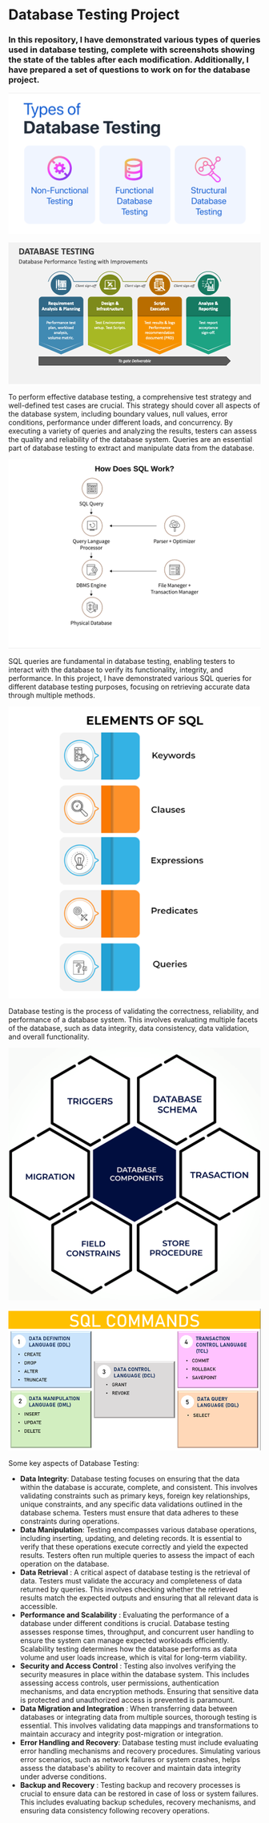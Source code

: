 # Database Testing Project

### In this repository, I have demonstrated various types of queries used in database testing, complete with screenshots showing the state of the tables after each modification. Additionally, I have prepared a set of questions to work on for the database project.

![types-database-testing](https://github.com/PapriSaha/Database-Testing-Project/blob/master/assets/types-database-testing.png)

![database-testing-Improvements](https://github.com/PapriSaha/Database-Testing-Project/blob/master/assets/database-testing-Improvements.png)

To perform effective database testing, a comprehensive test strategy and well-defined test cases are crucial.
This strategy should cover all aspects of the database system, including boundary values, null values, error
conditions, performance under different loads, and concurrency. By executing a variety of queries and
analyzing the results, testers can assess the quality and reliability of the database system. Queries are an
essential part of database testing to extract and manipulate data from the database.

![How-Does-SQL-Work](https://github.com/PapriSaha/Database-Testing-Project/blob/master/assets/How-Does-SQL-Work.png)

SQL queries are fundamental in database testing, enabling testers to interact with the database to verify its
functionality, integrity, and performance. In this project, I have demonstrated various SQL queries for
different database testing purposes, focusing on retrieving accurate data through multiple methods.

![SQL_Elements](https://github.com/PapriSaha/Database-Testing-Project/blob/master/assets/SQL_Elements.png)

Database testing is the process of validating the correctness, reliability, and performance of a database
system. This involves evaluating multiple facets of the database, such as data integrity, data consistency,
data validation, and overall functionality.

![DatabaseComponents](https://github.com/PapriSaha/Database-Testing-Project/blob/master/assets/DatabaseComponents.png)

![SQL_Commands](https://github.com/PapriSaha/Database-Testing-Project/blob/master/assets/SQL_Commands.png)

Some key aspects of Database Testing:

- **Data Integrity**: Database testing focuses on ensuring that the data within the database is accurate,
  complete, and consistent. This involves validating constraints such as primary keys, foreign key
  relationships, unique constraints, and any specific data validations outlined in the database schema.
  Testers must ensure that data adheres to these constraints during operations.
- **Data Manipulation**: Testing encompasses various database operations, including inserting,
  updating, and deleting records. It is essential to verify that these operations execute correctly and
  yield the expected results. Testers often run multiple queries to assess the impact of each operation
  on the database.
- **Data Retrieval** : A critical aspect of database testing is the retrieval of data. Testers must validate
  the accuracy and completeness of data returned by queries. This involves checking whether the
  retrieved results match the expected outputs and ensuring that all relevant data is accessible.
- **Performance and Scalability** : Evaluating the performance of a database under different conditions
  is crucial. Database testing assesses response times, throughput, and concurrent user handling to
  ensure the system can manage expected workloads efficiently. Scalability testing determines how
  the database performs as data volume and user loads increase, which is vital for long-term viability.
- **Security and Access Control** : Testing also involves verifying the security measures in place within
  the database system. This includes assessing access controls, user permissions, authentication
  mechanisms, and data encryption methods. Ensuring that sensitive data is protected and
  unauthorized access is prevented is paramount.
- **Data Migration and Integration** : When transferring data between databases or integrating data
  from multiple sources, thorough testing is essential. This involves validating data mappings and
  transformations to maintain accuracy and integrity post-migration or integration.
- **Error Handling and Recovery**: Database testing must include evaluating error handling
  mechanisms and recovery procedures. Simulating various error scenarios, such as network failures
  or system crashes, helps assess the database's ability to recover and maintain data integrity under
  adverse conditions.
- **Backup and Recovery** : Testing backup and recovery processes is crucial to ensure data can be
  restored in case of loss or system failures. This includes evaluating backup schedules, recovery
  mechanisms, and ensuring data consistency following recovery operations.
